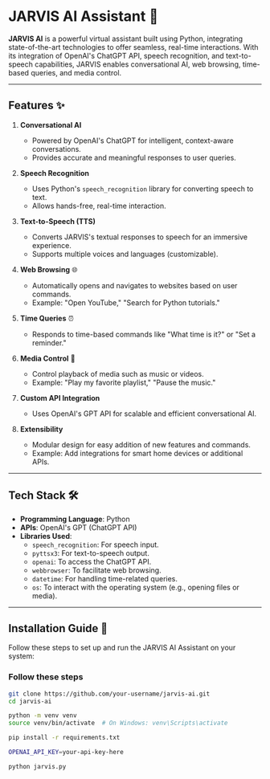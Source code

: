 # **JARVIS AI Assistant** 🤖

**JARVIS AI** is a powerful virtual assistant built using Python, integrating state-of-the-art technologies to offer seamless, real-time interactions. With its integration of OpenAI's ChatGPT API, speech recognition, and text-to-speech capabilities, JARVIS enables conversational AI, web browsing, time-based queries, and media control.

---

## **Features** ✨

1. **Conversational AI**  
   - Powered by OpenAI's ChatGPT for intelligent, context-aware conversations.  
   - Provides accurate and meaningful responses to user queries.  

2. **Speech Recognition**  
   - Uses Python's `speech_recognition` library for converting speech to text.  
   - Allows hands-free, real-time interaction.  

3. **Text-to-Speech (TTS)**  
   - Converts JARVIS's textual responses to speech for an immersive experience.  
   - Supports multiple voices and languages (customizable).  

4. **Web Browsing** 🌐  
   - Automatically opens and navigates to websites based on user commands.  
   - Example: "Open YouTube," "Search for Python tutorials."  

5. **Time Queries** ⏰  
   - Responds to time-based commands like "What time is it?" or "Set a reminder."  

6. **Media Control** 🎵  
   - Control playback of media such as music or videos.  
   - Example: "Play my favorite playlist," "Pause the music."  

7. **Custom API Integration**  
   - Uses OpenAI's GPT API for scalable and efficient conversational AI.

8. **Extensibility**  
   - Modular design for easy addition of new features and commands.  
   - Example: Add integrations for smart home devices or additional APIs.

---

## **Tech Stack** 🛠️

- **Programming Language**: Python  
- **APIs**: OpenAI's GPT (ChatGPT API)  
- **Libraries Used**:
  - `speech_recognition`: For speech input.
  - `pyttsx3`: For text-to-speech output.
  - `openai`: To access the ChatGPT API.
  - `webbrowser`: To facilitate web browsing.
  - `datetime`: For handling time-related queries.
  - `os`: To interact with the operating system (e.g., opening files or media).

---

## **Installation Guide** 🚀

Follow these steps to set up and run the JARVIS AI Assistant on your system:

### **Follow these steps**  
```bash
git clone https://github.com/your-username/jarvis-ai.git
cd jarvis-ai

python -m venv venv
source venv/bin/activate  # On Windows: venv\Scripts\activate

pip install -r requirements.txt

OPENAI_API_KEY=your-api-key-here

python jarvis.py

